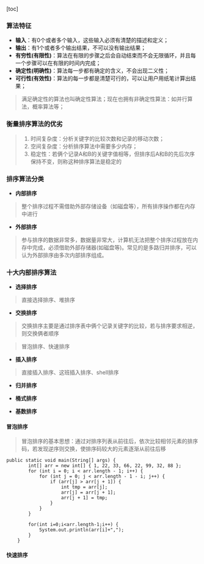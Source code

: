 [toc]

### 算法特征

- **输入**：有0个或者多个输入，这些输入必须有清楚的描述和定义；
- **输出**：有1个或者多个输出结果，不可以没有输出结果；
- **有穷性(有限性)**：算法在有限的步骤之后会自动结束而不会无限循环，并且每一个步骤可以在有限的时间内完成；
- **确定性(明确性)**：算法每一步都有确定的含义，不会出现二义性；
- **可行性(有效性)**：算法的每一步都是清楚可行的，可以让用户用纸笔计算出结果；

> 满足确定性的算法也叫确定性算法；现在也拥有非确定性算法：如并行算法，概率算法等；

### 衡量排序算法的优劣

> 1. 时间复杂度：分析关键字的比较次数和记录的移动次数；
> 2. 空间复杂度：分析排序算法中需要多少内存；
> 3. 稳定性：若俩个记录A和B的关键字值相等，但排序后A和B的先后次序保持不变，则称这种排序算法是稳定的

### 排序算法分类

- **内部排序**

> 整个排序过程不需借助外部存储设备（如磁盘等），所有排序操作都在内存中进行

- **外部排序**

> 参与排序的数据非常多，数据量非常大，计算机无法把整个排序过程放在内存中完成，必须借助外部存储器(如磁盘等)。常见的是多路归并排序，可以认为外部排序由多次内部排序组成。

### 十大内部排序算法

- **选择排序**

> 直接选择排序、堆排序

- **交换排序**

> 交换排序主要是通过排序表中俩个记录关键字的比较，若与排序要求相逆，则交换俩者顺序

> 冒泡排序、快速排序



- **插入排序**

> 直接插入排序、这班插入排序、shell排序

- **归并排序**

- **桶式排序**
- **基数排序**

#### 冒泡排序

> 冒泡排序的基本思想：通过对排序列表从前往后，依次比较相邻元素的排序码，若发现逆序则交换，使排序码较大的元素逐渐从前往后移

```
public static void main(String[] args) {
		int[] arr = new int[] { 1, 22, 33, 66, 22, 99, 32, 88 };
		for (int i = 0; i < arr.length - 1; i++) {
			for (int j = 0; j < arr.length - 1 - i; j++) {
				if (arr[j] > arr[j + 1]) {
					int tmp = arr[j];
					arr[j] = arr[j + 1];
					arr[j + 1] = tmp;
				}
			}
		}
		
		for(int i=0;i<arr.length-1;i++) {
			System.out.println(arr[i]+",");
		}
	}
```

#### 快速排序

